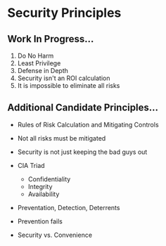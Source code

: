 
# Security Principles

## Work In Progress...
1. Do No Harm
2. Least Privilege
3. Defense in Depth
4. Security isn't an ROI calculation
5. It is impossible to eliminate all risks


## Additional Candidate Principles...

- Rules of Risk Calculation and Mitigating Controls

- Not all risks must be mitigated 

-  Security is not just keeping the bad guys out 

- CIA Triad
  + Confidentiality
  + Integrity
  + Availability

- Preventation, Detection, Deterrents

- Prevention fails

- Security vs. Convenience 


